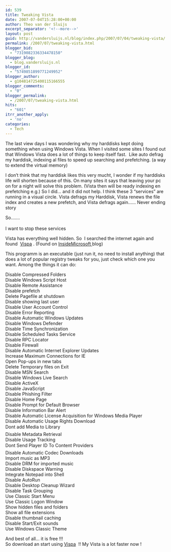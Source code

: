 ```yaml
---
id: 539
title: Tweaking Vista
date: 2007-07-04T15:28:00+00:00
author: Theo van der Sluijs
excerpt_separator: '<!--more-->'
layout: post
guid: http://vandersluijs.nl/blog/index.php/2007/07/04/tweaking-vista/
permalink: /2007/07/tweaking-vista.html
blogger_bid:
  - "7319082336334478150"
blogger_blog:
  - blog.vandersluijs.nl
blogger_id:
  - "5749851899771249952"
blogger_author:
  - g104814725400115166555
blogger_comments:
  - "0"
blogger_permalink:
  - /2007/07/tweaking-vista.html
hits:
  - "601"
itrr_another_apply:
  - 'no'
categories:
  - Tech
---
```

The last view days I was wondering why my harddisks kept doing something when using Windows Vista. When I visited some sites I found out that Windows Vista does a lot of things to keep itself fast.  Like auto defrag my harddisk, indexing al files to speed up searching and prefetching. (a way to extend the virtual memory) 

I don&#8217;t think that my harddisk likes this very mucht, I wonder if my harddisks life will shorten because of this. On many sites it says that leaving your pc on for a night will solve this problem. (Vista then will be ready indexing en prefetching e.g.) So I did&#8230; and it did not help. I think these 3 &#8220;services&#8221; are running in a visual circle. Vista defrags my Harddisk, Vista renews the file index and creates a new prefetch, and Vista defrags again&#8230;&#8230; Never ending story 

So&#8230;&#8230;.   
<a name="more"></a>  
I want to stop these services 

Vista has everything well hidden. So  I searched the internet again and found  <a target="_blank" href="http://vispa.whyeye.org/">Vispa</a> . (Found on <a target="_blank" href="http://microsoft.blognewschannel.com/archives/2007/06/21/a-ton-of-options-for-tweaking-vista/">InsideMicrosoft </a>blog) 

This programm is an executable (just run it, no need to install anything) that does a lot of popular registry tweaks for you, just check which one you want. Among the things it can do: 

Disable Compressed Folders   
Disable Windows Script Host   
Disable Remote Assistance   
Disable prefetch   
Delete Pagefile at shutdown   
Disable showing last user   
Disable User Account Control   
Disable Error Reporting   
Disable Automatic Windows Updates   
Disable Windows Defender   
Disable Time Synchronization   
Disable Scheduled Tasks Service   
Disable RPC Locator   
Disable Firewall   
Disable Automatic Internet Explorer Updates   
Increase Maximum Connections for IE   
Open Pop-ups in new tabs   
Delete Temporary files on Exit   
Disable MSN Search   
Disable Windows Live Search   
Disable ActiveX   
Disable JavaScript   
Disable Phishing Filter   
Disable Home Page   
Disable Prompt for Default Browser   
Disable Information Bar Alert   
Disable Automatic License Acquisition for Windows Media Player   
Disable Automatic Usage Rights Download   
Dont add Media to Library   
Disable Metadata Retrieval   
Disable Usage Tracking   
Dont Send Player ID To Content Providers   
Disable Automatic Codec Downloads   
Import music as MP3   
Disable DRM for imported music   
Disable Diskspace Warning   
Integrate Notepad into Shell   
Disable AutoRun   
Disable Desktop Cleanup Wizard   
Disable Task Grouping   
Use Classic Start Menu   
Use Classic Logon Window   
Show hidden files and folders   
Show all file extensions   
Disable thumbnail caching   
Disable Start/Exit sounds   
Use Windows Classic Theme 

And best of all&#8230; it is free !!!     
So download an start using <a target="_blank" href="http://vispa.whyeye.org/">Vispa</a>  !! My Vista is a lot faster now !